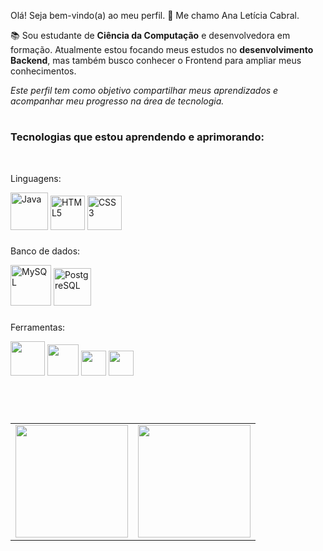 Olá! Seja bem-vindo(a) ao meu perfil. 👋 
Me chamo Ana Letícia Cabral.

📚 Sou estudante de **Ciência da Computação** e desenvolvedora em formação. 
Atualmente estou focando meus estudos no **desenvolvimento Backend**, mas também busco conhecer o Frontend para ampliar meus conhecimentos.

 *Este perfil tem como objetivo compartilhar meus aprendizados e acompanhar meu progresso na área de tecnologia.*
# 
### Tecnologias que estou aprendendo e aprimorando: 


<div style="display: inline_block;"><br>
 
  Linguagens:    
  
  <img src="https://cdn.jsdelivr.net/gh/devicons/devicon@latest/icons/java/java-original.svg" alt="Java" height="60" />
  <img src="https://cdn.jsdelivr.net/gh/devicons/devicon@latest/icons/html5/html5-original-wordmark.svg" alt="HTML5" height="55" />
  <img src="https://cdn.jsdelivr.net/gh/devicons/devicon@latest/icons/css3/css3-original-wordmark.svg" alt="CSS3" height="55" />

###
Banco de dados: 
  
  <img src="https://cdn.jsdelivr.net/gh/devicons/devicon@latest/icons/mysql/mysql-original-wordmark.svg" alt="MySQL" height="65" />
  <img src="https://cdn.jsdelivr.net/gh/devicons/devicon@latest/icons/postgresql/postgresql-original-wordmark.svg" alt="PostgreSQL" height="60" />

###
Ferramentas:
  
  <img src="https://cdn.jsdelivr.net/gh/devicons/devicon@latest/icons/git/git-plain-wordmark.svg" width="55" />
  <img src="https://cdn.jsdelivr.net/gh/devicons/devicon@latest/icons/github/github-original-wordmark.svg" width="50" />
  <img src="https://cdn.jsdelivr.net/gh/devicons/devicon@latest/icons/netbeans/netbeans-original.svg" width="40" />
  <img src="https://cdn.jsdelivr.net/gh/devicons/devicon@latest/icons/vscode/vscode-original.svg" width="40" />



#

</div>
<br>
<table align="center">
  <tr>
    <td>
      <a href="https://github.com/ana-leticia-cabral">
        <img height="180em" src="https://github-readme-stats-anuraghazra1.vercel.app/api?username=ana-leticia-cabral&show_icons=true&theme=tokyonight" />
      </a>
    </td>
    <td>
      <a href="https://github.com/ana-leticia-cabral">
        <img height="180em" src="https://github-readme-stats-anuraghazra1.vercel.app/api/top-langs/?username=ana-leticia-cabral&layout=compact&langs_count=6&theme=tokyonight" />
      </a>
    </td>
  </tr>
</table>


